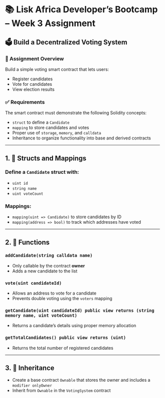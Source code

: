 # 📚 Lisk Africa Developer’s Bootcamp – Week 3 Assignment

## 🗳️ Build a Decentralized Voting System

### 📝 Assignment Overview

Build a simple voting smart contract that lets users:

- Register candidates
- Vote for candidates
- View election results

### ✅ Requirements

The smart contract must demonstrate the following Solidity concepts:

- `struct` to define a `Candidate`
- `mapping` to store candidates and votes
- Proper use of `storage`, `memory`, and `calldata`
- Inheritance to organize functionality into base and derived contracts

---

## 1. 🧱 Structs and Mappings

### Define a `Candidate` struct with:
- `uint id`
- `string name`
- `uint voteCount`

### Mappings:
- `mapping(uint => Candidate)` to store candidates by ID
- `mapping(address => bool)` to track which addresses have voted

---

## 2. 🧮 Functions

### `addCandidate(string calldata name)`
- Only callable by the contract **owner**
- Adds a new candidate to the list

### `vote(uint candidateId)`
- Allows an address to vote for a candidate
- Prevents double voting using the `voters` mapping

### `getCandidate(uint candidateId) public view returns (string memory name, uint voteCount)`
- Returns a candidate’s details using proper memory allocation

### `getTotalCandidates() public view returns (uint)`
- Returns the total number of registered candidates

---

## 3. 🧬 Inheritance

- Create a base contract `Ownable` that stores the owner and includes a `modifier onlyOwner`
- Inherit from `Ownable` in the `VotingSystem` contract
